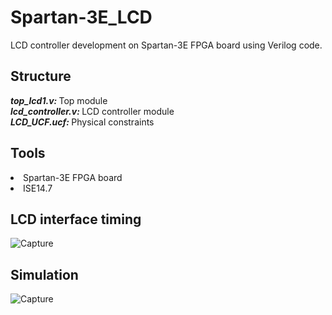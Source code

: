 # Spartan-3E_LCD
LCD controller development on Spartan-3E FPGA board using Verilog code.

## Structure
<i><b> top_lcd1.v: </b></i> Top module
</br>
<i><b> lcd_controller.v: </b></i> LCD controller module
</br>
<i><b> LCD_UCF.ucf: </b></i> Physical constraints

## Tools
<li>Spartan-3E FPGA board </li>
<li>ISE14.7 </li>

## LCD interface timing
![Capture](https://user-images.githubusercontent.com/127403893/226331294-a2f5bfae-1d67-4e17-a69a-6c5918816d58.JPG)

## Simulation
![Capture](https://user-images.githubusercontent.com/127403893/226372829-9a200fd1-5015-4a2f-b9c3-32757e4d4430.JPG)
